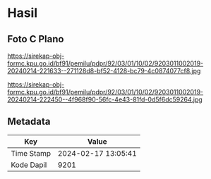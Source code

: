 # Hasil

## Foto C Plano

https://sirekap-obj-formc.kpu.go.id/bf91/pemilu/pdpr/92/03/01/10/02/9203011002019-20240214-221633--271128d8-bf52-4128-bc79-4c0874077cf8.jpg

https://sirekap-obj-formc.kpu.go.id/bf91/pemilu/pdpr/92/03/01/10/02/9203011002019-20240214-222450--4f968f90-56fc-4e43-81fd-0d5f6dc59264.jpg


## Metadata

| Key        | Value               |
| ---------- | ------------------- |
| Time Stamp | 2024-02-17 13:05:41 |
| Kode Dapil | 9201                |



